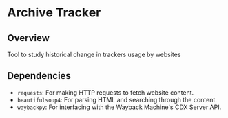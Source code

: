 # Archive Tracker

## Overview
Tool to study historical change in trackers usage by websites

## Dependencies
- `requests`: For making HTTP requests to fetch website content.
- `beautifulsoup4`: For parsing HTML and searching through the content.
- `waybackpy`: For interfacing with the Wayback Machine's CDX Server API.


